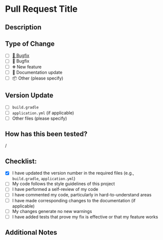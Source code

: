 # Pull Request Title
<!-- Please provide a brief and descriptive title for your pull request. -->

## Description
<!-- Please include a summary of the change and which issue is fixed. -->

## Type of Change
<!-- Please delete options that are not relevant. -->
- [ ] [🐛 Bugfix](?expand=1&&template=pull_request_bugfix.md)
- [ ] 🐛 Bugfix
- [ ] ➕ New feature
- [ ] 📄 Documentation update
- [ ] 📦 Other (please specify)

## Version Update
<!-- If this PR requires a version update, please make sure to update the version number in the following files: -->
- [ ] `build.gradle`
- [ ] `application.yml` (if applicable)
- [ ] Other files (please specify)

## How has this been tested?
<!-- Please describe the tests that you ran to verify your changes. -->

/
## Checklist:
- [X] I have updated the version number in the required files (e.g., `build.gradle`, `application.yml`)
- [ ] My code follows the style guidelines of this project
- [ ] I have performed a self-review of my code
- [ ] I have commented my code, particularly in hard-to-understand areas
- [ ] I have made corresponding changes to the documentation (if applicable)
- [ ] My changes generate no new warnings
- [ ] I have added tests that prove my fix is effective or that my feature works

## Additional Notes
<!-- Any other information that is useful to include -->
